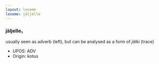```yaml
---
layout: lexeme
lexeme: jäljelle
---
```


###  jäljelle₁

usually seen as adverb (left), but can be analysed as a form of *jälki* (trace)
* UPOS:  ADV
* Origin:  kotus

